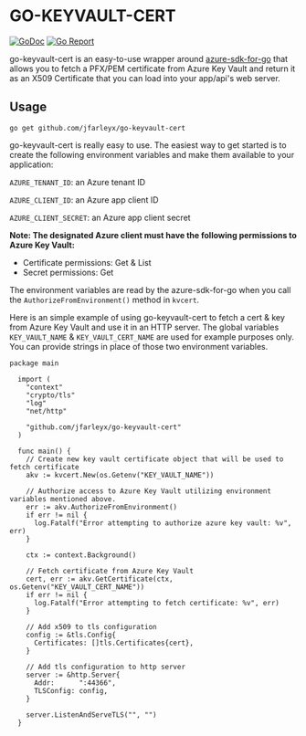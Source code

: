 # GO-KEYVAULT-CERT
[![GoDoc](https://godoc.org/github.com/jfarleyx/go-keyvault-cert?status.svg)](http://godoc.org/github.com/jfarleyx/go-keyvault-cert)
[![Go Report](https://goreportcard.com/badge/github.com/jfarleyx/go-keyvault-cert)](https://goreportcard.com/report/github.com/jfarleyx/go-keyvault-cert)

go-keyvault-cert is an easy-to-use wrapper around [azure-sdk-for-go](https://github.com/Azure/azure-sdk-for-go) that allows you 
to fetch a PFX/PEM certificate from Azure Key Vault and return it as an X509 Certificate that you can load into your app/api's web server.  

## Usage

``` go get github.com/jfarleyx/go-keyvault-cert ```

go-keyvault-cert is really easy to use. The easiest way to get started is to create the following environment variables and make them available to your application: 

```AZURE_TENANT_ID```: an Azure tenant ID

```AZURE_CLIENT_ID```: an Azure app client ID

```AZURE_CLIENT_SECRET```: an Azure app client secret

**Note: The designated Azure client must have the following permissions to Azure Key Vault:**
- Certificate permissions: Get & List
- Secret permissions: Get

The environment variables are read by the azure-sdk-for-go when you call the ```AuthorizeFromEnvironment()``` method in ```kvcert```. 

Here is an simple example of using go-keyvault-cert to fetch a cert & key from Azure Key Vault and use it in an HTTP server. The global variables ```KEY_VAULT_NAME``` & ```KEY_VAULT_CERT_NAME``` are used for example purposes only. You can provide strings in place of those two environment variables. 

```
package main

  import (
  	"context"
  	"crypto/tls"
  	"log"
  	"net/http"

  	"github.com/jfarleyx/go-keyvault-cert"
  )

  func main() {
  	// Create new key vault certificate object that will be used to fetch certificate
  	akv := kvcert.New(os.Getenv("KEY_VAULT_NAME"))

  	// Authorize access to Azure Key Vault utilizing environment variables mentioned above.
  	err := akv.AuthorizeFromEnvironment()
  	if err != nil {
  	  log.Fatalf("Error attempting to authorize azure key vault: %v", err)
  	}

  	ctx := context.Background()

  	// Fetch certificate from Azure Key Vault
  	cert, err := akv.GetCertificate(ctx, os.Getenv("KEY_VAULT_CERT_NAME"))
  	if err != nil {
  	  log.Fatalf("Error attempting to fetch certificate: %v", err)
  	}
  	
  	// Add x509 to tls configuration
  	config := &tls.Config{
  	  Certificates: []tls.Certificates{cert},
  	}

  	// Add tls configuration to http server
  	server := &http.Server{
  	  Addr:      ":44366",
  	  TLSConfig: config,
  	}

  	server.ListenAndServeTLS("", "")
  }
```


